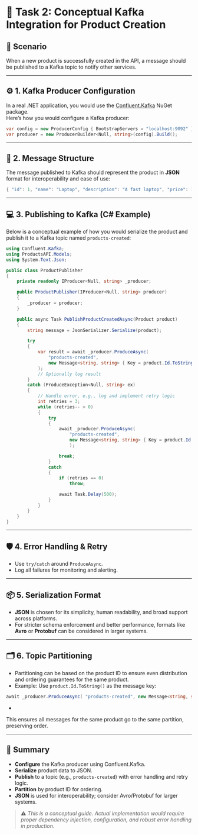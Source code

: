 ﻿# 🚀 Task 2: Conceptual Kafka Integration for Product Creation

## 📖 Scenario

When a new product is successfully created in the API, a message should be published to a Kafka topic to notify other services.

---

## ⚙️ 1. Kafka Producer Configuration

In a real .NET application, you would use the [Confluent.Kafka](https://github.com/confluentinc/confluent-kafka-dotnet) NuGet package.  
Here’s how you would configure a Kafka producer:

```csharp
var config = new ProducerConfig { BootstrapServers = "localhost:9092" }; 
var producer = new ProducerBuilder<Null, string>(config).Build();
```

---

## 📝 2. Message Structure

The message published to Kafka should represent the product in **JSON** format for interoperability and ease of use:

```csharp
{ "id": 1, "name": "Laptop", "description": "A fast laptop", "price": 1200.00 }
```

---

## 💻 3. Publishing to Kafka (C# Example)

Below is a conceptual example of how you would serialize the product and publish it to a Kafka topic named `products-created`:


```csharp
using Confluent.Kafka; 
using ProductsAPI.Models;
using System.Text.Json; 

public class ProductPublisher
{
    private readonly IProducer<Null, string> _producer;

    public ProductPublisher(IProducer<Null, string> producer)
    {
        _producer = producer;
    }

    public async Task PublishProductCreatedAsync(Product product)
    {
        string message = JsonSerializer.Serialize(product);

        try
        {
            var result = await _producer.ProduceAsync(
                "products-created", 
                new Message<string, string> { Key = product.Id.ToString(), Value = message }
            );
            // Optionally log result
        }
        catch (ProduceException<Null, string> ex)
        {
            // Handle error, e.g., log and implement retry logic
            int retries = 3;
            while (retries-- > 0)
            {
                try
                {
                    await _producer.ProduceAsync(
                        "products-created", 
                        new Message<string, string> { Key = product.Id.ToString(), Value = message }
                        );

                    break;
                }
                catch
                {
                    if (retries == 0)
                        throw;

                    await Task.Delay(500);
                }
            }
        }
    }
}
```

---

## 🛡️ 4. Error Handling & Retry

- Use `try/catch` around `ProduceAsync`.
- Log all failures for monitoring and alerting.

---

## 📦 5. Serialization Format

- **JSON** is chosen for its simplicity, human readability, and broad support across platforms.
- For stricter schema enforcement and better performance, formats like **Avro** or **Protobuf** can be considered in larger systems.

---

## 🗂️ 6. Topic Partitioning

- Partitioning can be based on the product ID to ensure even distribution and ordering guarantees for the same product.
- Example: Use `product.Id.ToString()` as the message key:

```csharp
await _producer.ProduceAsync( "products-created", new Message<string, string> { Key = product.Id.ToString(), Value = message } );
```

- 
This ensures all messages for the same product go to the same partition, preserving order.

---

## 📝 Summary

- **Configure** the Kafka producer using Confluent.Kafka.
- **Serialize** product data to JSON.
- **Publish** to a topic (e.g., `products-created`) with error handling and retry logic.
- **Partition** by product ID for ordering.
- **JSON** is used for interoperability; consider Avro/Protobuf for larger systems.

> ⚠️ *This is a conceptual guide. Actual implementation would require proper dependency injection, configuration, and robust error handling in production.*